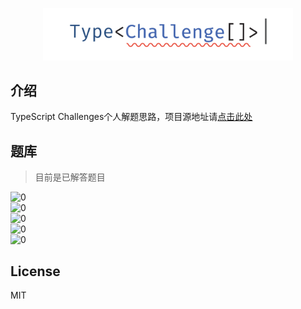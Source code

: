 <p align='center'>
  <img src='./screenshots/logo.svg' width='400'/>
</p>

## 介绍

TypeScript Challenges个人解题思路，项目源地址请[点击此处](https://github.com/type-challenges/type-challenges)

## 题库

> 目前是已解答题目

<img src="https://img.shields.io/badge/%E7%83%AD%E8%BA%AB-0-teal" alt="0"/>

<br/>

<img src="https://img.shields.io/badge/%E7%AE%80%E5%8D%95-0-7aad0c" alt="0" />

<br/>

<img src="https://img.shields.io/badge/%E4%B8%AD%E7%AD%89-0-cd8c27" alt="0" />

<br/>

<img src="https://img.shields.io/badge/%E5%9B%B0%E9%9A%BE-0-d64540" alt="0" />

<br/>

<img src="https://img.shields.io/badge/%E5%9C%B0%E7%8B%B1-0-b02d8e" alt="0" />

## License

MIT